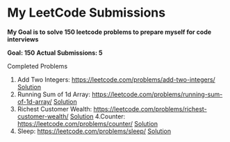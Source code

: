 # My LeetCode Submissions

**My Goal is to solve 150 leetcode problems to prepare myself for code interviews**

**Goal: 150** **Actual Submissions: 5**

Completed Problems

1. Add Two Integers: https://leetcode.com/problems/add-two-integers/
[Solution](./addTwoIntegers.js)
2. Running Sum of 1d Array: https://leetcode.com/problems/running-sum-of-1d-array/
[Solution](./runningSum.js)
3. Richest Customer Wealth: https://leetcode.com/problems/richest-customer-wealth/
[Solution](./richestCustomer.js)
4.Counter: https://leetcode.com/problems/counter/
[Solution](./counter.js)
5. Sleep: https://leetcode.com/problems/sleep/
[Solution](./sleep.js.js)
